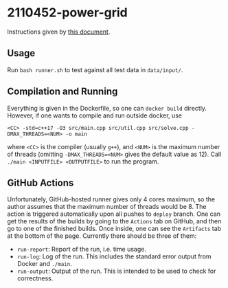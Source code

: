 # 2110452-power-grid

Instructions given by [this document](https://cdn.discordapp.com/attachments/945538048127541281/1229371279849558057/166_2023-TermProject.pdf?ex=662f7039&is=661cfb39&hm=1524274b047c6eb5ac5cd84d5dcea6c29db14a234d763a85dcbbac6748fa4deb&).

## Usage

Run `bash runner.sh` to test against all test data in `data/input/`.

## Compilation and Running

Everything is given in the Dockerfile, so one can `docker build` directly. However, if one wants to compile and run outside docker, use

```
<CC> -std=c++17 -O3 src/main.cpp src/util.cpp src/solve.cpp -DMAX_THREADS=<NUM> -o main
```

where `<CC>` is the compiler (usually `g++`), and `<NUM>` is the maximum number of threads (omitting `-DMAX_THREADS=<NUM>` gives the default value as 12). Call `./main <INPUTFILE> <OUTPUTFILE>` to run the program.

## GitHub Actions

Unfortunately, GitHub-hosted runner gives only 4 cores maximum, so the author assumes that the maximum number of threads would be 8. The action is triggered automatically upon all pushes to `deploy` branch. One can get the results of the builds by going to the `Actions` tab on GitHub, and then go to one of the finished builds. Once inside, one can see the `Artifacts` tab at the bottom of the page. Currently there should be three of them:

- `run-report`: Report of the run, i.e. time usage.
- `run-log`: Log of the run. This includes the standard error output from Docker and `./main`.
- `run-output`: Output of the run. This is intended to be used to check for correctness.
